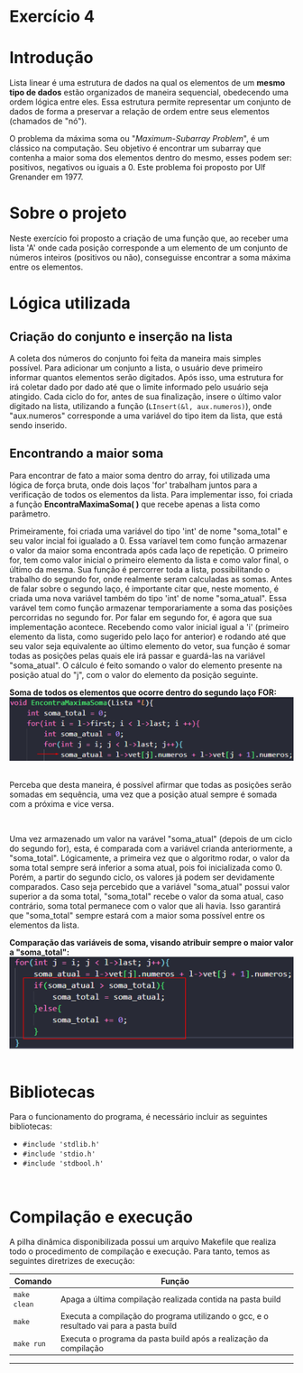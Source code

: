 # Exercício 4
<h1>Introdução</h1>
<p>Lista linear é uma estrutura de dados na qual os elementos de um <b>mesmo tipo de dados</b> estão organizados de maneira sequencial, obedecendo uma ordem lógica entre eles. Essa estrutura permite representar um conjunto de dados de forma a preservar a relação de ordem entre seus elementos (chamados de "nó").</p>
<p>O problema da máxima soma ou "<i>Maximum-Subarray Problem</i>", é um clássico na computação. Seu objetivo é encontrar um subarray que contenha a maior soma dos elementos dentro do mesmo, esses podem ser: positivos, negativos ou iguais a 0. Este problema foi proposto por Ulf Grenander em 1977.</p>

<h1>Sobre o projeto</h1>
<p>Neste exercício foi proposto a criação de uma função que, ao receber uma lista 'A' onde cada posição corresponde a um elemento de um conjunto de números inteiros (positivos ou não), conseguisse encontrar a soma máxima entre os elementos.</p>

<h1>Lógica utilizada</h1>

<h2>Criação do conjunto e inserção na lista</h2>
<p>A coleta dos números do conjunto foi feita da maneira mais simples possível. Para adicionar um conjunto a lista, o usuário deve primeiro informar quantos elementos serão digitados. Após isso, uma estrutura for irá coletar dado por dado até que o limite informado pelo usuário seja atingido. Cada ciclo do for, antes de sua finalização, insere o último valor digitado na lista, utilizando a função (<code>LInsert(&l, aux.numeros)</code>), onde "aux.numeros" corresponde a uma variável do tipo item da lista, que está sendo inserido.

<h2>Encontrando a maior soma</h2>
<p>Para encontrar de fato a maior soma dentro do array, foi utilizada uma lógica de força bruta, onde dois laços 'for' trabalham juntos para a verificação de todos os elementos da lista. Para implementar isso, foi criada a função <b>EncontraMaximaSoma( )</b> que recebe apenas a lista como parâmetro.</p>
<p>Primeiramente, foi criada uma variável do tipo 'int' de nome "soma_total" e seu valor incial foi igualado a 0. Essa varíavel tem como função armazenar o valor da maior soma encontrada após cada laço de repetição. O primeiro for, tem como valor inicial o primeiro elemento da lista e como valor final, o último da mesma. Sua função é percorrer toda a lista, possibilitando o trabalho do segundo for, onde realmente seram calculadas as somas. Antes de falar sobre o segundo laço, é importante citar que, neste momento, é criada uma nova variável também do tipo 'int' de nome "soma_atual". Essa varável tem como função armazenar temporariamente a soma das posições percorridas no segundo for. Por falar em segundo for, é agora que sua implementação acontece. Recebendo como valor inicial igual a 'i' (primeiro elemento da lista, como sugerido pelo laço for anterior) e rodando até que seu valor seja equivalente ao último elemento do vetor, sua função é somar todas as posições pelas quais ele irá passar e guardá-las na variável "soma_atual". O cálculo é feito somando o valor do elemento presente na posição atual do "j", com o valor do elemento da posição seguinte.</p>
<b>Soma de todos os elementos que ocorre dentro do segundo laço FOR:</b>
<div align="center">
    <img src="imgs/soma_segundo_for.png">
</div>
<br/>
<p>Perceba que desta maneira, é possível afirmar que todas as posições serão somadas em sequência, uma vez que a posição atual sempre é somada com a próxima e vice versa.</p>
<br/>
<p>Uma vez armazenado um valor na varável "soma_atual" (depois de um ciclo do segundo for), esta, é comparada com a variável crianda anteriormente, a "soma_total". Lógicamente, a primeira vez que o algoritmo rodar, o valor da soma total sempre será inferior a soma atual, pois foi inicializada como 0. Porém, a partir do segundo ciclo, os valores já podem ser devidamente comparados. Caso seja percebido que a variável "soma_atual" possui valor superior a da soma total, "soma_total" recebe o valor da soma atual, caso contrário, soma total permanece com o valor que ali havia. Isso garantirá que "soma_total" sempre estará com a maior soma possível entre os elementos da lista.</p>
<b>Comparação das variáveis de soma, visando atribuir sempre o maior valor a "soma_total":</b>
<div align="center">
    <img src="imgs/comparações.png">
</div>
<br/>

<h1>Bibliotecas</h1>
<p>Para o funcionamento do programa, é necessário incluir as seguintes bibliotecas: 
<ul>
    <li><code>#include 'stdlib.h'</code></li>
    <li><code>#include 'stdio.h'</code></li>
    <li><code>#include 'stdbool.h'</code></li>
</ul>
<br/>
<h1>Compilação e execução</h1>
<p>A pilha dinâmica disponibilizada possui um arquivo Makefile que realiza todo o procedimento de compilação e execução. Para tanto, temos as seguintes diretrizes de execução:<p>


| Comando                |  Função                                                                                           |                     
| -----------------------| ------------------------------------------------------------------------------------------------- |
|  `make clean`          | Apaga a última compilação realizada contida na pasta build                                        |
|  `make`                | Executa a compilação do programa utilizando o gcc, e o resultado vai para a pasta build           |
|  `make run`            | Executa o programa da pasta build após a realização da compilação                                 |
<hr/>
